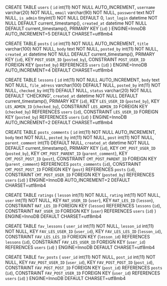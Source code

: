 CREATE TABLE `users` (
    `id` int(11) NOT NULL AUTO_INCREMENT,
    `username` varchar(20) NOT NULL,
    `email` varchar(90) NOT NULL,
    `password` text NOT NULL,
    `is_admin` tinyint(1) NOT NULL DEFAULT 0,
    `last_login` datetime NOT NULL DEFAULT current_timestamp(),
    `created_at` datetime NOT NULL DEFAULT current_timestamp(),
    PRIMARY KEY (`id`)
  ) ENGINE=InnoDB AUTO_INCREMENT=5 DEFAULT CHARSET=utf8mb4

CREATE TABLE `posts` (
        `id` int(11) NOT NULL AUTO_INCREMENT,
        `title` varchar(100) NOT NULL,
        `body` text NOT NULL,
        `posted_by` int(11) NOT NULL,
        `created_at` datetime NOT NULL DEFAULT current_timestamp(),
        PRIMARY KEY (`id`),
        KEY `POST_USER_ID` (`posted_by`),
        CONSTRAINT `POST_USER_ID` FOREIGN KEY (`posted_by`) REFERENCES `users` (`id`)
      ) ENGINE=InnoDB AUTO_INCREMENT=4 DEFAULT CHARSET=utf8mb4

CREATE TABLE `lessons` (
        `id` int(11) NOT NULL AUTO_INCREMENT,
        `body` text NOT NULL,
        `file_adress` varchar(100) DEFAULT NULL,
        `posted_by` int(11) NOT NULL,
        `checked_by` int(11) DEFAULT NULL,
        `status` varchar(20) NOT NULL DEFAULT 'CHECKING',
        `created_at` datetime NOT NULL DEFAULT current_timestamp(),
        PRIMARY KEY (`id`),
        KEY `LES_USER_ID` (`posted_by`),
        KEY `LES_ADMIN_ID` (`checked_by`),
        CONSTRAINT `LES_ADMIN_ID` FOREIGN KEY (`checked_by`) REFERENCES `users` (`id`),
        CONSTRAINT `LES_USER_ID` FOREIGN KEY (`posted_by`) REFERENCES `users` (`id`)
      ) ENGINE=InnoDB AUTO_INCREMENT=2 DEFAULT CHARSET=utf8mb4

CREATE TABLE `posts_comments` (
        `id` int(11) NOT NULL AUTO_INCREMENT,
        `body` text NOT NULL,
        `posted_by` int(11) NOT NULL,
        `post` int(11) NOT NULL,
        `parent_comment` int(11) DEFAULT NULL,
        `created_at` datetime NOT NULL DEFAULT current_timestamp(),
        PRIMARY KEY (`id`),
        KEY `CMT_POST_USER_ID` (`posted_by`),
        KEY `CMT_POST_PARENT_ID` (`parent_comment`),
        KEY `CMT_POST_POST_ID` (`post`),
        CONSTRAINT `CMT_POST_PARENT_ID` FOREIGN KEY (`parent_comment`) REFERENCES `posts_comments` (`id`),
        CONSTRAINT `CMT_POST_POST_ID` FOREIGN KEY (`post`) REFERENCES `posts` (`id`),
        CONSTRAINT `CMT_POST_USER_ID` FOREIGN KEY (`posted_by`) REFERENCES `users` (`id`)
      ) ENGINE=InnoDB AUTO_INCREMENT=2 DEFAULT CHARSET=utf8mb4

CREATE TABLE `ratings` (
        `lesson` int(11) NOT NULL,
        `rating` int(11) NOT NULL,
        `user` int(11) NOT NULL,
        KEY `RAT_USER_ID` (`user`),
        KEY `RAT_LES_ID` (`lesson`),
        CONSTRAINT `RAT_LES_ID` FOREIGN KEY (`lesson`) REFERENCES `lessons` (`id`),
        CONSTRAINT `RAT_USER_ID` FOREIGN KEY (`user`) REFERENCES `users` (`id`)
      ) ENGINE=InnoDB DEFAULT CHARSET=utf8mb4

CREATE TABLE `fav_lessons` (
        `user_id` int(11) NOT NULL,
        `lesson_id` int(11) NOT NULL,
        KEY `FAV_LES_USER_ID` (`user_id`),
        KEY `FAV_LES_LES_ID` (`lesson_id`),
        CONSTRAINT `FAV_LES_LES_ID` FOREIGN KEY (`lesson_id`) REFERENCES `lessons` (`id`),
        CONSTRAINT `FAV_LES_USER_ID` FOREIGN KEY (`user_id`) REFERENCES `users` (`id`)
      ) ENGINE=InnoDB DEFAULT CHARSET=utf8mb4

CREATE TABLE `fav_posts` (
        `user_id` int(11) NOT NULL,
        `post_id` int(11) NOT NULL,
        KEY `FAV_POST_USER_ID` (`user_id`),
        KEY `FAV_POST_POST_ID` (`post_id`),
        CONSTRAINT `FAV_POST_POST_ID` FOREIGN KEY (`post_id`) REFERENCES `posts` (`id`),
        CONSTRAINT `FAV_POST_USER_ID` FOREIGN KEY (`user_id`) REFERENCES `users` (`id`)
      ) ENGINE=InnoDB DEFAULT CHARSET=utf8mb4